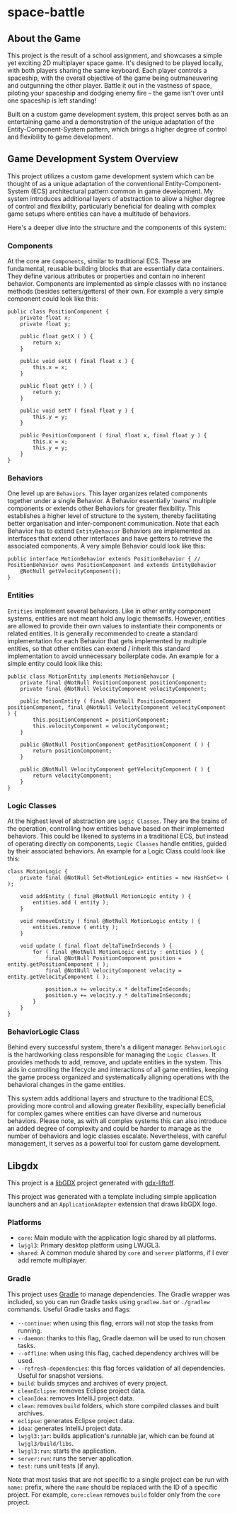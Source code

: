 # space-battle

## About the Game

This project is the result of a school assignment, and showcases a simple yet exciting 2D multiplayer space game. It's
designed to be played locally, with both players sharing the same keyboard. Each player controls a spaceship, with the
overall objective of the game being outmaneuvering and outgunning the other player. Battle it out in the vastness of
space, piloting your spaceship and dodging enemy fire – the game isn't over until one spaceship is left standing!

Built on a custom game development system, this project serves both as an entertaining game and a demonstration of the
unique adaptation of the Entity-Component-System pattern, which brings a higher degree of control and flexibility to
game development.

## Game Development System Overview

This project utilizes a custom game development system which can be thought of as a unique adaptation of the
conventional Entity-Component-System (ECS) architectural pattern common in game development. My system introduces
additional layers of abstraction to allow a higher degree of control and flexibility, particularly beneficial for
dealing with complex game setups where entities can have a multitude of behaviors.

Here's a deeper dive into the structure and the components of this system:

### Components

At the core are `Components`, similar to traditional ECS. These are fundamental, reusable building blocks that are
essentially data containers. They define various attributes or properties and contain no inherent behavior. 
Components are implemented as simple classes with no instance methods (besides setters/getters) of their own.
For example a very simple component could look like this:
```
public class PositionComponent {
	private float x;
	private float y;

	public float getX ( ) {
		return x;
	}

	public void setX ( final float x ) {
		this.x = x;
	}

	public float getY ( ) {
		return y;
	}

	public void setY ( final float y ) {
		this.y = y;
	}

	public PositionComponent ( final float x, final float y ) {
		this.x = x;
		this.y = y;
	}
}
```

### Behaviors

One level up are `Behaviors`. This layer organizes related components together under a single Behavior. A Behavior
essentially 'owns' multiple components or extends other Behaviors for greater flexibility. This establishes a higher level of structure to the system, thereby
facilitating better organisation and inter-component communication. Note that each Behavior has to extend `EntityBehavior` 
Behaviors are implemented as interfaces that extend other interfaces and have getters to retrieve the associated components. 
A very simple Behavior could look like this:
```
public interface MotionBehavior extends PositionBehavior { // PositionBehavior owns PositionComponent and extends EntityBehavior
	@NotNull getVelocityComponent();
}
```

### Entities

`Entities` implement several behaviors. Like in other entity component systems, entities are not meant hold any logic themselfs.
However, entities are allowed to provide their own values to instantiate their components or related entities. 
It is generally recommended to create a standard implementation for each Behavior that gets implemented by multiple entities, 
so that other entities can extend / inherit this standard implementation to avoid unnecessary boilerplate code.
An example for a simple entity could look like this:
```
public class MotionEntity implements MotionBehavior {
	private final @NotNull PositionComponent positionComponent;
	private final @NotNull VelocityComponent velocityComponent;

	public MotionEntity ( final @NotNull PositionComponent positionComponent, final @NotNull VelocityComponent velocityComponent ) {
		this.positionComponent = positionComponent;
		this.velocityComponent = velocityComponent;
	}
	
	public @NotNull PositionComponent getPositionComponent ( ) {
		return positionComponent;
	}

	public @NotNull VelocityComponent getVelocityComponent ( ) {
		return velocityComponent;
	}
}
```


### Logic Classes

At the highest level of abstraction are `Logic Classes`. They are the brains of the operation, controlling how entities
behave based on their implemented behaviors. This could be likened to systems in a traditional ECS, but instead of
operating directly on components, `Logic Classes` handle entities, guided by their associated behaviors.
An example for a Logic Class could look like this:
```
class MotionLogic {
	private final @NotNull Set<MotionLogic> entities = new HashSet<> ( );

	void addEntity ( final @NotNull MotionLogic entity ) {
		entities.add ( entity );
	}

	void removeEntity ( final @NotNull MotionLogic entity ) {
		entities.remove ( entity );
	}

	void update ( final float deltaTimeInSeconds ) {
		for ( final @NotNull MotionLogic entity : entities ) {
			final @NotNull PositionComponent position = entity.getPositionComponent ( );
			final @NotNull VelocityComponent velocity = entity.getVelocityComponent ( );

			position.x += velocity.x * deltaTimeInSeconds;
			position.y += velocity.y * deltaTimeInSeconds;
		}
	}
}
```

### BehaviorLogic Class

Behind every successful system, there's a diligent manager. `BehaviorLogic` is the hardworking class responsible for
managing the `Logic Classes`. It provides methods to add, remove, and update entities in the system. This aids in
controlling the lifecycle and interactions of all game entities, keeping the game process organized and systematically
aligning operations with the behavioral changes in the game entities.

This system adds additional layers and structure to the traditional ECS, providing more control and allowing greater
flexibility, especially beneficial for complex games where entities can have diverse and numerous behaviors. Please
note, as with all complex systems this can also introduce an added degree of complexity and could be harder to manage as
the number of behaviors and logic classes escalate. Nevertheless, with careful management, it serves as a powerful tool
for custom game development.

## Libgdx

This project is a [libGDX](https://libgdx.com/) project generated
with [gdx-liftoff](https://github.com/tommyettinger/gdx-liftoff).

This project was generated with a template including simple application launchers and an `ApplicationAdapter` extension
that draws libGDX logo.

### Platforms

- `core`: Main module with the application logic shared by all platforms.
- `lwjgl3`: Primary desktop platform using LWJGL3.
- `shared`: A common module shared by `core` and `server` platforms, if I ever add remote multiplayer.

### Gradle

This project uses [Gradle](http://gradle.org/) to manage dependencies.
The Gradle wrapper was included, so you can run Gradle tasks using `gradlew.bat` or `./gradlew` commands.
Useful Gradle tasks and flags:

- `--continue`: when using this flag, errors will not stop the tasks from running.
- `--daemon`: thanks to this flag, Gradle daemon will be used to run chosen tasks.
- `--offline`: when using this flag, cached dependency archives will be used.
- `--refresh-dependencies`: this flag forces validation of all dependencies. Useful for snapshot versions.
- `build`: builds smyces and archives of every project.
- `cleanEclipse`: removes Eclipse project data.
- `cleanIdea`: removes IntelliJ project data.
- `clean`: removes `build` folders, which store compiled classes and built archives.
- `eclipse`: generates Eclipse project data.
- `idea`: generates IntelliJ project data.
- `lwjgl3:jar`: builds application's runnable jar, which can be found at `lwjgl3/build/libs`.
- `lwjgl3:run`: starts the application.
- `server:run`: runs the server application.
- `test`: runs unit tests (if any).

Note that most tasks that are not specific to a single project can be run with `name:` prefix, where the `name` should
be replaced with the ID of a specific project.
For example, `core:clean` removes `build` folder only from the `core` project.
